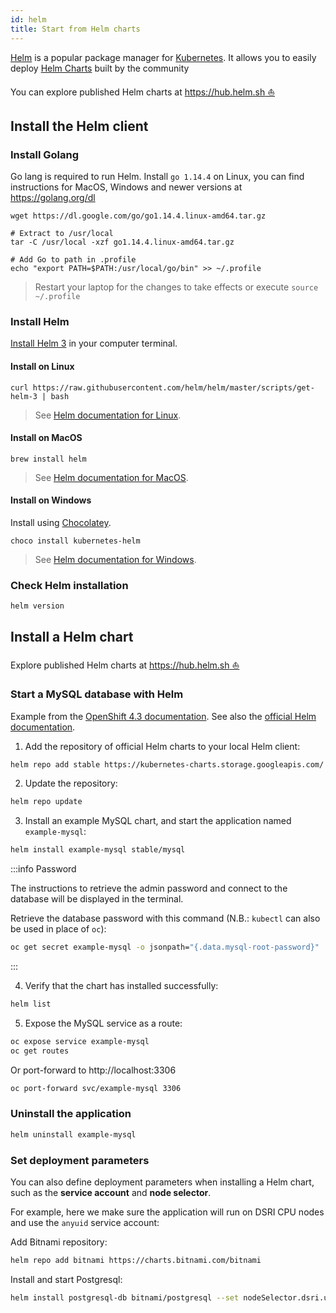 ```yaml
---
id: helm
title: Start from Helm charts
---
```


[Helm](https://helm.sh/) is a popular package manager for [Kubernetes](https://kubernetes.io/). It allows you to easily deploy [Helm Charts](https://hub.helm.sh/) built by the community

You can explore published Helm charts at [https://hub.helm.sh ⛵](https://hub.helm.sh) 

## Install the Helm client

### Install Golang

Go lang is required to run Helm. Install `go 1.14.4` on Linux, you can find instructions for MacOS, Windows and newer versions at https://golang.org/dl

```shell
wget https://dl.google.com/go/go1.14.4.linux-amd64.tar.gz

# Extract to /usr/local
tar -C /usr/local -xzf go1.14.4.linux-amd64.tar.gz

# Add Go to path in .profile
echo "export PATH=$PATH:/usr/local/go/bin" >> ~/.profile
```

> Restart your laptop for the changes to take effects or execute `source ~/.profile`

### Install Helm

[Install Helm 3](https://helm.sh/docs/intro/install/) in your computer terminal.

#### Install on Linux

```shell
curl https://raw.githubusercontent.com/helm/helm/master/scripts/get-helm-3 | bash
```

> See [Helm documentation for Linux](https://helm.sh/docs/intro/install/#from-the-binary-releases).

#### Install on MacOS

```shell
brew install helm
```

> See [Helm documentation for MacOS](https://helm.sh/docs/intro/install/#from-homebrew-macos).

#### Install on Windows

Install using [Chocolatey](https://chocolatey.org/).

```shell
choco install kubernetes-helm
```

> See [Helm documentation for Windows](https://helm.sh/docs/intro/install/#from-chocolatey-windows).

### Check Helm installation

```shell
helm version
```

## Install a Helm chart

Explore published Helm charts at [https://hub.helm.sh ⛵](https://hub.helm.sh)

### Start a MySQL database with Helm

Example from the [OpenShift 4.3 documentation](https://docs.openshift.com/container-platform/4.3/cli_reference/helm_cli/getting-started-with-helm-on-openshift-container-platform.html). See also the [official Helm documentation](https://helm.sh/docs/intro/using_helm/).

1. Add the repository of official Helm charts to your local Helm client:

```bash
helm repo add stable https://kubernetes-charts.storage.googleapis.com/
```

2. Update the repository:

```bash
helm repo update
```

3. Install an example MySQL chart, and start the application named `example-mysql`:

```bash
helm install example-mysql stable/mysql
```

:::info Password

The instructions to retrieve the admin password and connect to the database will be displayed in the terminal. 

Retrieve the database password with this command (N.B.: `kubectl` can also be used in place of `oc`):

```bash
oc get secret example-mysql -o jsonpath="{.data.mysql-root-password}" | base64 --decode; echo
```

:::

4. Verify that the chart has installed successfully:

```bash
helm list
```

5. Expose the MySQL service as a route:

```bash
oc expose service example-mysql
oc get routes
```

Or port-forward to http://localhost:3306

```bash
oc port-forward svc/example-mysql 3306
```

### Uninstall the application

```bash
helm uninstall example-mysql
```

### Set deployment parameters

You can also define deployment parameters when installing a Helm chart, such as the **service account** and **node selector**. 

For example, here we make sure the application will run on DSRI CPU nodes and use the `anyuid` service account:

Add Bitnami repository:

```bash
helm repo add bitnami https://charts.bitnami.com/bitnami
```

Install and start Postgresql:

```bash
helm install postgresql-db bitnami/postgresql --set nodeSelector.dsri.unimaas.nl/cpu=true --set serviceAccount.name=anyuid
```



